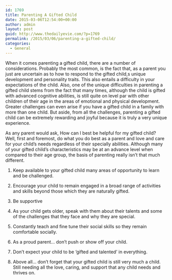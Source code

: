 ```yaml
---
id: 1769
title: Parenting A Gifted Child
date: 2015-03-06T12:54:00+00:00
author: admin
layout: post
guid: http://www.thedailyevie.com/?p=1769
permalink: /2015/03/06/parenting-a-gifted-child/
categories:
  - General
---
```

When it comes parenting a gifted child, there are a number of considerations. Probably the most common, is the fact that, as a parent you just are uncertain as to how to respond to the gifted child,s unique development and personality traits. This also entails a difficulty in your expectations of the child. Also, one of the unique difficulties in parenting a gifted child stems from the fact that many times, although the child is gifted with advanced cognitive abilities, is still quite on level par with other children of their age in the areas of emotional and physical development. Greater challenges can even arise if you have a gifted child in a family with more than one child. But aside, from all the challenges, parenting a gifted child can be extremely rewarding and joyful because it is truly a very unique experience. 

As any parent would ask, How can I best be helpful for my gifted child? Well, first and foremost, do what you do best as a parent and love and care for your child&#8217;s needs regardless of their specially abilities. Although many of your gifted child&#8217;s characteristics may be at an advance level when compared to their age group, the basis of parenting really isn&#8217;t that much different.

1. Keep available to your gifted child many areas of opportunity to learn and be challenged.

2. Encourage your child to remain engaged in a broad range of activities and skills beyond those which they are naturally gifted.

3. Be supportive

4. As your child gets older, speak with them about their talents and some of the challenges that they face and why they are special.

5. Constantly teach and fine tune their social skills so they remain comfortable socially.

6. As a proud parent&#8230; don&#8217;t push or show off your child.

7. Don&#8217;t expect your child to be &#8216;gifted and talented&#8217; in everything.

8. Above all&#8230; don&#8217;t forget that your gifted child is still very much a child. Still needing all the love, caring, and support that any child needs and thrives on.